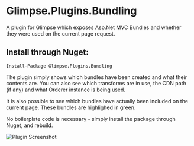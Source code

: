 Glimpse.Plugins.Bundling
========================

A plugin for Glimpse which exposes Asp.Net MVC Bundles and whether they were used on the current page request.

Install through Nuget:
---------------

    Install-Package Glimpse.Plugins.Bundling

The plugin simply shows which bundles have been created and what their contents are. You can also see which transforms are in use, the CDN path (if any) and
what Orderer instance is being used.

It is also possible to see which bundles have actually been included on the current page. These bundles are highlighed in green.

No boilerplate code is necessary - simply install the package through Nuget, and rebuild.

![Plugin Screenshot](https://raw.github.com/elkdanger/Glimpse.Plugins.Bundling/master/media/screenshot.jpg)
